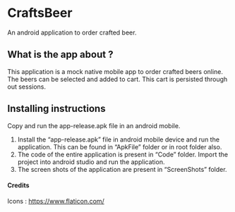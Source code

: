 # CraftsBeer
An android application to order crafted beer. 

## What is the app about ?
This application is a mock native mobile app to order crafted beers online. The beers can be selected and added to cart. This cart is persisted through out sessions. 

## Installing instructions
Copy and run the app-release.apk file in an android mobile. 

1.	Install the “app-release.apk” file in android mobile device and run the application. This can be found in “ApkFile” folder or in root folder also.
2.	The code of the entire application is present in “Code” folder. Import the project into android studio and run the application.
3.	The screen shots of the application are present in “ScreenShots” folder.

#### Credits
Icons :  https://www.flaticon.com/ 
